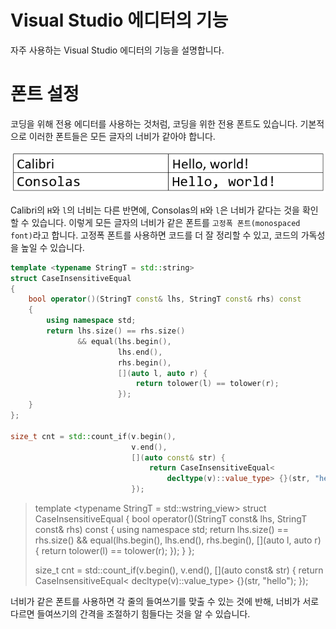 # Visual Studio 에디터의 기능

자주 사용하는 Visual Studio 에디터의 기능을 설명합니다.

# 폰트 설정

코딩을 위해 전용 에디터를 사용하는 것처럼, 코딩을 위한 전용 폰트도 있습니다. 기본적으로 이러한 폰트들은 모든 글자의 너비가 같아야 합니다.

!["Calibri and Consolas"](img/1.png "Calibri and Consolas")

Calibri의 `H`와 `l`의 너비는 다른 반면에, Consolas의 `H`와 `l`은 너비가 같다는 것을 확인할 수 있습니다. 이렇게 모든 글자의 너비가 같은 폰트를 `고정폭 폰트(monospaced font)`라고 합니다. 고정폭 폰트를 사용하면 코드를 더 잘 정리할 수 있고, 코드의 가독성을 높일 수 있습니다.

```cpp
template <typename StringT = std::string>
struct CaseInsensitiveEqual
{
    bool operator()(StringT const& lhs, StringT const& rhs) const
    {
        using namespace std;
        return lhs.size() == rhs.size()
               && equal(lhs.begin(),
                        lhs.end(),
                        rhs.begin(),
                        [](auto l, auto r) {
                            return tolower(l) == tolower(r);
                        });
    }
};

size_t cnt = std::count_if(v.begin(),
                           v.end(),
                           [](auto const& str) {
                               return CaseInsensitiveEqual<
                                   decltype(v)::value_type> {}(str, "hello");
                           });
```

> template \<typename StringT = std::wstring_view\>
> struct CaseInsensitiveEqual
> {
>     bool operator()(StringT const& lhs, StringT const& rhs) const
>     {
>         using namespace std;
>         return lhs.size() == rhs.size()
>                && equal(lhs.begin(),
>                         lhs.end(),
>                         rhs.begin(),
>                         \[\](auto l, auto r) {
>                             return tolower(l) == tolower(r);
>                         });
>     }
> };
>
> size_t cnt = std\:\:count_if(v.begin(),
>                            v.end(),
>                            \[\](auto const& str) {
>                                return CaseInsensitiveEqual\<
>                                    decltype(v)\:\:value_type\> {}(str, "hello");
>                            });

너비가 같은 폰트를 사용하면 각 줄의 들여쓰기를 맞출 수 있는 것에 반해, 너비가 서로 다르면 들여쓰기의 간격을 조절하기 힘들다는 것을 알 수 있습니다.